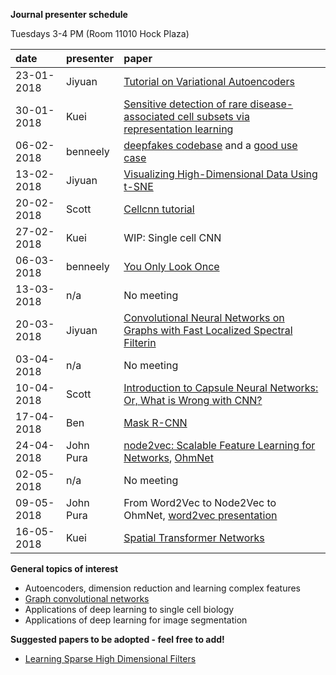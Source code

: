 **Journal presenter schedule**

Tuesdays 3-4 PM (Room 11010 Hock Plaza)

| date       | presenter | paper                                                                                                                                                                                                                                                                                                                                                 |
|:-----------|:----------|:------------------------------------------------------------------------------------------------------------------------------------------------------------------------------------------------------------------------------------------------------------------------------------------------------------------------------------------------------|
| 23-01-2018 | Jiyuan    | [Tutorial on Variational Autoencoders](https://github.com/cliburn/bio-deep-learning-group/blob/master/papers/Tutorial%20on%20Variational%20Autoencoders.pdf)                                                                                                                                                                                          |
| 30-01-2018 | Kuei      | [Sensitive detection of rare disease-associated cell subsets via representation learning](https://github.com/cliburn/bio-deep-learning-group/blob/master/papers/Cellcnn_Sensitive_detection_rare_diseased_associated_cell_subset.pdf)                                                                                                                 |
| 06-02-2018 | benneely  | [deepfakes codebase](https://github.com/deepfakes/faceswap) and a [good use case](http://svencharleer.com/blog/2018/02/02/family-fun-with-deepfakes-or-how-i-got-my-wife-onto-the-tonight-show/)                                                                                                                                                      |
| 13-02-2018 | Jiyuan    | [Visualizing High-Dimensional Data Using t-SNE](https://lvdmaaten.github.io/publications/papers/JMLR_2008.pdf)                                                                                                                                                                                                                                        |
| 20-02-2018 | Scott     | [Cellcnn tutorial](https://github.com/eiriniar/CellCnn)                                                                                                                                                                                                                                                                                               |
| 27-02-2018 | Kuei      | WIP: Single cell CNN                                                                                                                                                                                                                                                                                                                                  |
| 06-03-2018 | benneely  | [You Only Look Once](https://www.cv-foundation.org/openaccess/content_cvpr_2016/papers/Redmon_You_Only_Look_CVPR_2016_paper.pdf)                                                                                                                                                                                                                      |
| 13-03-2018 | n/a       | No meeting                                                                                                                                                                                                                                                                                                                                            |
| 20-03-2018 | Jiyuan    | [Convolutional Neural Networks on Graphs with Fast Localized Spectral Filterin](https://arxiv.org/pdf/1606.09375)                                                                                                                                                                                                                                     |
| 03-04-2018 | n/a       | No meeting                                                                                                                                                                                                                                                                                                                                            |
| 10-04-2018 | Scott     | [Introduction to Capsule Neural Networks: Or, What is Wrong with CNN?](https://arxiv.org/pdf/1710.09829.pdf)                                                                                                                                                                                                                                          |
| 17-04-2018 | Ben       | [Mask R-CNN](https://www.google.com/url?sa=t&rct=j&q=&esrc=s&source=web&cd=2&cad=rja&uact=8&ved=0ahUKEwix6MPs56PaAhWJm1kKHS7HBEIQFgg8MAE&url=https%3A%2F%2Farxiv.org%2Fpdf%2F1703.06870&usg=AOvVaw1Lg5lOOWROg7pP4gnzdu92)                                                                                                                             |
| 24-04-2018 | John Pura | [node2vec: Scalable Feature Learning for Networks](https://www.google.com/url?sa=t&rct=j&q=&esrc=s&source=web&cd=1&ved=0ahUKEwi_0OmB6KPaAhXKzlkKHTc4D5sQFggsMAA&url=https%3A%2F%2Fcs.stanford.edu%2F~jure%2Fpubs%2Fnode2vec-kdd16.pdf&usg=AOvVaw25MLdpBFEhSJP69Ev-LA2x), [OhmNet](https://academic.oup.com/bioinformatics/article/33/14/i190/3953967) |
| 02-05-2018 | n/a       | No meeting                                                                                                                                                                                                                                                                                                                                            |
| 09-05-2018 | John Pura | From Word2Vec to Node2Vec to OhmNet, [word2vec presentation](https://drive.google.com/open?id=1VZEonNuHbm1KmdYakZZY3D1DZd7TcOpP)                                                                                                                                                                                                                                                                                                                  |
| 16-05-2018 | Kuei      | [Spatial Transformer Networks](https://www.google.com/url?sa=t&rct=j&q=&esrc=s&source=web&cd=2&cad=rja&uact=8&ved=0ahUKEwiHg-G86aPaAhVouVkKHXK_A1wQFghBMAE&url=https%3A%2F%2Farxiv.org%2Fpdf%2F1506.02025&usg=AOvVaw3R8s7zcRKHZLQkLiIP2O_u)                                                                                                           |


**General topics of interest**

- Autoencoders, dimension reduction and learning complex features
- [Graph convolutional networks](http://tkipf.github.io/graph-convolutional-networks/)
- Applications of deep learning to single cell biology
- Applications of deep learning for image segmentation

**Suggested papers to be adopted - feel free to add!**

- [Learning Sparse High Dimensional Filters](http://bilateralnn.is.tuebingen.mpg.de)
